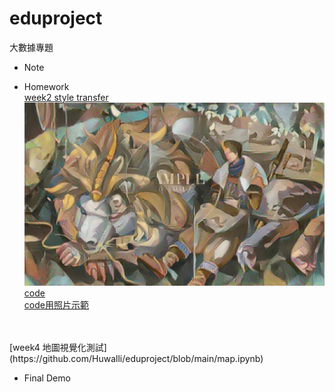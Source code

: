 # eduproject
 大數據專題
 * Note

* Homework
<br />  [week2 style transfer](https://colab.research.google.com/drive/1a6sz7wOhUrc2ROh6a3hQfx9wKOvrSd6J#scrollTo=y9r8Lyjb_m0u)
<br />![完成風格化的成品圖片名稱](https://github.com/Huwalli/eduproject/blob/main/style_transfer.png )
<br />[code](https://github.com/Huwalli/eduproject/blob/main/%E3%80%8Cstyle_transfer_ipynb_huwalli%E3%80%8D.ipynb )
<br />[code用照片示範](https://github.com/Huwalli/eduproject/blob/main/%E3%80%8Cstyle_transfer_ipynb%E3%80%8D%E7%85%A7%E7%89%87%E7%89%88%E6%9C%AC.ipynb )
<br />
<br />[week4 地圖視覺化測試](https://github.com/Huwalli/eduproject/blob/main/map.ipynb)



* Final Demo


